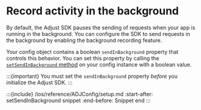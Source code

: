# Record activity in the background

By default, the Adjust SDK pauses the sending of requests when your app is running in the background. You can configure the SDK to send requests in the background by enabling the background recording feature.

Your config object contains a boolean `sendInBackground` property that controls this behavior. You can set this property by calling the [`setSendInBackground` method](ios-setSendInBackground-invocation) on your config instance with a boolean value.

:::{important}
You must set the `sendInBackground` property *before* you initialize the Adjust SDK.
:::

:::{include} /ios/reference/ADJConfig/setup.md
:start-after: setSendInBackground snippet
:end-before: Snippet end
:::
